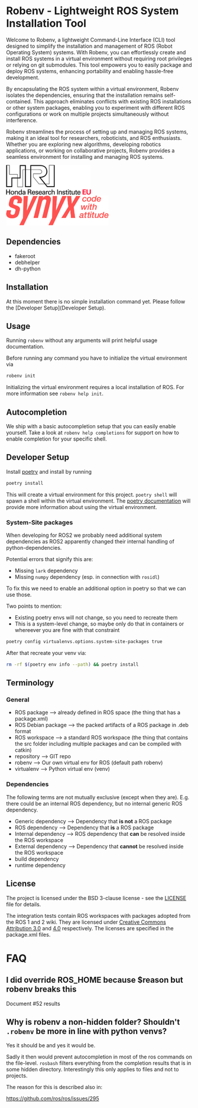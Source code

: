 # Robenv - Lightweight ROS System Installation Tool

Welcome to Robenv, a lightweight Command-Line Interface (CLI) tool designed to
simplify the installation and management of ROS (Robot Operating System)
systems. With Robenv, you can effortlessly create and install ROS systems in a
virtual environment without requiring root privileges or relying on git
submodules. This tool empowers you to easily package and deploy ROS systems,
enhancing portability and enabling hassle-free development.

By encapsulating the ROS system within a virtual environment, Robenv isolates
the dependencies, ensuring that the installation remains self-contained. This
approach eliminates conflicts with existing ROS installations or other system
packages, enabling you to experiment with different ROS configurations or work
on multiple projects simultaneously without interference.

Robenv streamlines the process of setting up and managing ROS systems, making it
an ideal tool for researchers, roboticists, and ROS enthusiasts. Whether you are
exploring new algorithms, developing robotics applications, or working on
collaborative projects, Robenv provides a seamless environment for installing
and managing ROS systems.

[<img height="80px" src="assets/hri.png"/>](https://honda-ri.de)
[<img height="80px" src="assets/synyx.png"/>](https://synyx.de)

## Dependencies

- fakeroot
- debhelper
- dh-python

## Installation

At this moment there is no simple installation command yet.
Please follow the [Developer Setup](Developer Setup).

## Usage

Running `robenv` without any arguments will print helpful usage documentation.

Before running any command you have to initialize the virtual environment via

```bash
robenv init
```

Initializing the virtual environment requires a local installation of ROS.
For more information see `robenv help init`.

## Autocompletion

We ship with a basic autocompletion setup that you can easily enable yourself.
Take a look at `robenv help completions` for support on how to enable completion
for your specific shell.

## Developer Setup

Install [poetry](https://python-poetry.org/docs/) and install by running

```bash
poetry install
```

This will create a virtual environment for this project.
`poetry shell` will spawn a shell within the virtual environment.
The [poetry documentation](https://python-poetry.org/docs/basic-usage/#using-your-virtual-environment)
will provide more information about using the virtual environment.

### System-Site packages

When developing for ROS2 we probably need additional system dependencies as ROS2
apparently changed their internal handling of python-dependencies.

Potential errors that signify this are:

- Missing `lark` dependency
- Missing `numpy` dependency (esp. in connection with `rosidl`)

To fix this we need to enable an additional option in poetry so that we can use
those.

Two points to mention:

- Existing poetry envs will not change, so you need to recreate them
- This is a system-level change, so maybe only do that in containers or
    whereever you are fine with that constraint

```bash
poetry config virtualenvs.options.system-site-packages true
```

After that recreate your venv via:

```bash
rm -rf $(poetry env info --path) && poetry install
```

## Terminology

### General

- ROS package --> already defined in ROS space (the thing that has a package.xml)
- ROS Debian package --> the packed artifacts of a ROS package in .deb format
- ROS workspace --> a standard ROS workspace (the thing that contains the src
    folder including multiple packages and can be compiled with catkin)
- repository --> GIT repo
- robenv --> Our own virtual env for ROS (default path robenv)
- virtualenv --> Python virtual env (venv)

### Dependencies

The following terms are not mutually exclusive (except when they are). E.g.
there could be an internal ROS dependency, but no internal generic ROS dependency.

- Generic dependency --> Dependency that **is not** a ROS package
- ROS dependency --> Dependency that **is** a ROS package
- Internal dependency --> ROS dependency that **can** be resolved inside the
    ROS workspace
- External dependency --> Dependency that **cannot** be resolved inside the
    ROS workspace
- build dependency
- runtime dependency

## License
The project is licensed under the BSD 3-clause license - see the [LICENSE](LICENSE)
file for details.

The integration tests contain ROS workspaces with packages adopted from the ROS 1
and 2 wiki. They are licensed under [Creative Commons Attribution
3.0](https://creativecommons.org/licenses/by/3.0) and
[4.0](https://creativecommons.org/licenses/by/4.0) respectively. The licenses
are specified in the package.xml files.

# FAQ

## I did override ROS_HOME because $reason but robenv breaks this

Document #52 results

## Why is robenv a non-hidden folder? Shouldn't `.robenv` be more in line with python venvs?

Yes it should be and yes it would be.

Sadly it then would prevent autocompletion in most of the ros commands on the
file-level. `rosbash` filters everything from the completion results that is in
some hidden directory. Interestingly this only applies to files and not to
projects.

The reason for this is described also in:

<https://github.com/ros/ros/issues/295>
